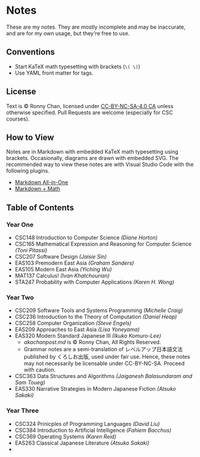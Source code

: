 # Notes

These are my notes. They are mostly incomplete and may be inaccurate, and are for my own usage, but they're free to use.

## Conventions

- Start KaTeX math typesetting with brackets (`\( \)`)
- Use YAML front matter for tags.

## License
Text is &copy; Ronny Chan, licensed under [CC-BY-NC-SA-4.0 CA](https://creativecommons.org/licenses/by-nc-sa/4.0/) unless otherwise specified. Pull Requests are welcome (especially for CSC courses).

## How to View

Notes are in Markdown with embedded KaTeX math typesetting using brackets. Occasionally, diagrams are drawn with embedded SVG. The recommended way to view these notes are with Visual Studio Code with the following plugins.

* [Markdown All-in-One](https://marketplace.visualstudio.com/items?itemName=yzhang.markdown-all-in-one) 
* [Markdown + Math](https://marketplace.visualstudio.com/items?itemName=goessner.mdmath)

## Table of Contents

### Year One 

* CSC148 Introduction to Computer Science *(Diane Horton)*
* CSC165 Mathematical Expression and Reasoning for Computer Science *(Toni Pitassi)*
* CSC207 Software Design *(Jaisie Sin)*
* EAS103 Premodern East Asia *(Graham Sanders)*
* EAS105 Modern East Asia *(Yiching Wu)*
* MAT137 Calculus! *(Ivan Khatchourian)*
* STA247 Probability with Computer Applications *(Karen H. Wong)*
### Year Two

* CSC209 Software Tools and Systems Programming *(Michelle Craig)*
* CSC236 Introduction to the Theory of Computation *(Daniel Heap)*
* CSC258 Computer Organization *(Steve Engels)*
* EAS209 Approaches to East Asia *(Lisa Yoneyama)*
* EAS320 Modern Standard Japanese III *(Ikuko Komuro-Lee)*
  * *akachanpost.md* is &copy; Ronny Chan, All Rights Reserved.
  * Grammar notes are a semi-translation of レベルアップ日本語文法 published by くろしお出版, used under fair use. Hence, these notes may not necessarily be licensable under CC-BY-NC-SA. Proceed with caution. 
* CSC363 Data Structures and Algorithms *(Jaiganesh Balasundaram and Sam Toueg)*
* EAS330 Narrative Strategies in Modern Japanese Fiction *(Atsuko Sakaki)*

### Year Three
* CSC324 Prinicples of Programming Languages *(David Liu)*
* CSC384 Introduction to Artificial Intelligence *(Fahiem Bacchus)*
* CSC369 Operating Systems *(Karen Reid)*
* EAS263 Classical Japanese Literature *(Atsuko Sakaki)*
* 